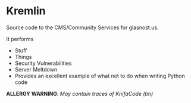 Kremlin
==============

Source code to the CMS/Community Services for glasnost.us.

It performs
* Stuff
* Things
* Security Vulnerabilities
* Server Meltdown
* Provides an excellent example of what not to do when writing Python code

**ALLERGY WARNING**: _May contain traces of KnifaCode (tm)_
